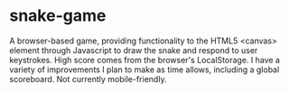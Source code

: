 # snake-game
A browser-based game, providing functionality to the HTML5 &lt;canvas> element through Javascript to draw the snake and respond to user keystrokes. High score comes from the browser's LocalStorage. I have a variety of improvements I plan to make as time allows, including a global scoreboard. Not currently mobile-friendly.

